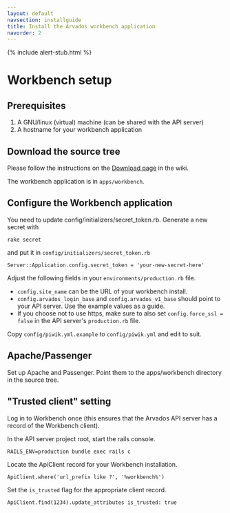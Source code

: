 ```yaml
---
layout: default
navsection: installguide
title: Install the Arvados workbench application
navorder: 2
---
```


{% include alert-stub.html %}

# Workbench setup

## Prerequisites

1. A GNU/linux (virtual) machine (can be shared with the API server)
2. A hostname for your workbench application

## Download the source tree

Please follow the instructions on the [Download page](https://arvados.org/projects/arvados/wiki/Download) in the wiki.

The workbench application is in `apps/workbench`.

## Configure the Workbench application

You need to update config/initializers/secret_token.rb. Generate a new secret with

    rake secret

and put it in `config/initializers/secret_token.rb`

    Server::Application.config.secret_token = 'your-new-secret-here'

Adjust the following fields in your `environments/production.rb` file.

* `config.site_name` can be the URL of your workbench install.
* `config.arvados_login_base` and `config.arvados_v1_base` should point to
your API server. Use the example values as a guide.
* If you choose not to use https, make sure to also set
`config.force_ssl = false` in the API server's `production.rb` file.

Copy `config/piwik.yml.example` to `config/piwik.yml` and edit to suit.

## Apache/Passenger

Set up Apache and Passenger. Point them to the apps/workbench directory in the source tree.

## "Trusted client" setting

Log in to Workbench once (this ensures that the Arvados API server has
a record of the Workbench client).

In the API server project root, start the rails console.

    RAILS_ENV=production bundle exec rails c

Locate the ApiClient record for your Workbench installation.

    ApiClient.where('url_prefix like ?', '%workbench%')

Set the `is_trusted` flag for the appropriate client record.

    ApiClient.find(1234).update_attributes is_trusted: true

